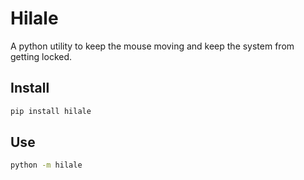 # Hilale

A python utility to keep the mouse moving and keep the system from getting locked.

## Install

```bash
pip install hilale
```

## Use

```bash
python -m hilale
```
